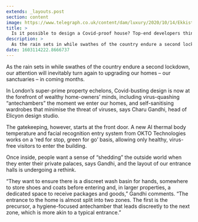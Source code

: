 ```yaml
--- 
extends: _layouts.post 
section: content 
image: https://www.telegraph.co.uk/content/dam/luxury/2020/10/14/Ekkist_Ori-House-Front-Elevation-Square_trans_NvBQzQNjv4BqVhZjXVQCF0Wb99dSi3kVajC8D2UJ1a92_L6j4xR6eR4.jpg?impolicy=logo-overlay 
title: > 
  Is it possible to design a Covid-proof house? Top-end developers think so - but it'll cost you 
description: > 
  As the rain sets in while swathes of the country endure a second lockdown, our attention will inevitably turn again to upgrading our homes – our sanctuaries – in coming months.In London’s super-prime property echelons, Covid-busting design is now at the forefront of wealthy home-owners’ minds, including virus-quashing “antechambers” the moment we enter our homes, and self-sanitising wardrobes that minimise the threat of viruses, says Charu Gandhi, head of Elicyon design studio.Once inside, people want a sense of “shedding” the outside world when they enter their private palaces, says Gandhi, and the layout of our entrance halls is undergoing a rethink.“The entrance to the home is almost split into two zones.The first is the precursor, a hygiene-focused antechamber that leads discreetly to the next zone, which is more akin to a typical entrance.” 
date: 1603114222.8666737 
--- 
```

<div><p>As the rain sets in while swathes of the country endure a second lockdown, our attention will inevitably turn again to upgrading our homes &#8211; our sanctuaries &#8211;&#160;in coming months.&#160;</p>
<p>In London&#8217;s super-prime property echelons, Covid-busting design is now at the forefront of wealthy home-owners&#8217; minds, including virus-quashing &#8220;antechambers&#8221; the moment we enter our homes, and self-sanitising wardrobes that minimise the threat of viruses, says Charu Gandhi, head of Elicyon design studio.&#160;</p>
<p>The gatekeeping, however, starts at the front door. A new AI thermal body temperature and facial recognition entry system from OKTO Technologies works on a &#8216;red for stop, green for go&#8217; basis, allowing only healthy, virus-free visitors to enter the building.&#160;</p>
<p>Once inside, people want a sense of &#8220;shedding&#8221; the outside world when they enter their private palaces, says Gandhi, and the layout of our entrance halls is undergoing a rethink.&#160;&#160;</p>
<p>&#8220;They want to ensure there is a discreet wash basin for hands, somewhere to store shoes and coats before entering and, in larger properties, a dedicated space to receive packages and goods,&#8221; Gandhi comments. &#8220;The entrance to the home is almost split into two zones. The first is the precursor, a hygiene-focused antechamber that leads discreetly to the next zone, which is more akin to a typical entrance.&#8221;</p>
</div>